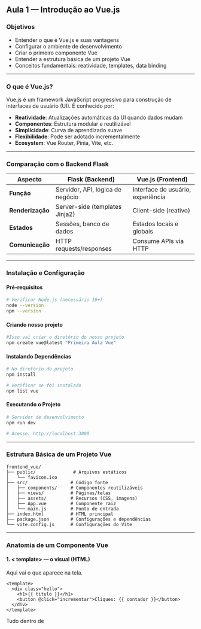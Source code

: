 ## Aula 1 — Introdução ao Vue.js

### Objetivos
- Entender o que é Vue.js e suas vantagens
- Configurar o ambiente de desenvolvimento
- Criar o primeiro componente Vue
- Entender a estrutura básica de um projeto Vue
- Conceitos fundamentais: reatividade, templates, data binding

---

### O que é Vue.js?

Vue.js é um framework JavaScript progressivo para construção de interfaces de usuário (UI). É conhecido por:

- **Reatividade**: Atualizações automáticas da UI quando dados mudam
- **Componentes**: Estrutura modular e reutilizável
- **Simplicidade**: Curva de aprendizado suave
- **Flexibilidade**: Pode ser adotado incrementalmente
- **Ecosystem**: Vue Router, Pinia, Vite, etc.

---

### Comparação com o Backend Flask

| Aspecto | Flask (Backend) | Vue.js (Frontend) |
|---------|----------------|-------------------|
| **Função** | Servidor, API, lógica de negócio | Interface do usuário, experiência |
| **Renderização** | Server-side (templates Jinja2) | Client-side (reativo) |
| **Estados** | Sessões, banco de dados | Estados locais e globais |
| **Comunicação** | HTTP requests/responses | Consume APIs via HTTP |

---

### Instalação e Configuração

#### Pré-requisitos
```bash
# Verificar Node.js (necessário 16+)
node --version
npm --version
```
#### Criando nosso projeto
```bash
#Isso vai criar o diretório do nosso projeto
npm create vue@latest "Primeira Aula Vue"
```

#### Instalando Dependências
```bash
# No diretório do projeto
npm install

# Verificar se foi instalado
npm list vue
```

#### Executando o Projeto
```bash
# Servidor de desenvolvimento
npm run dev

# Acesse: http://localhost:3000
```

---

### Estrutura Básica de um Projeto Vue

```
frontend_vue/
├── public/              # Arquivos estáticos
│   └── favicon.ico     
├── src/                # Código fonte
│   ├── components/     # Componentes reutilizáveis
│   ├── views/          # Páginas/telas
│   ├── assets/         # Recursos (CSS, imagens)
│   ├── App.vue         # Componente raiz
│   └── main.js         # Ponto de entrada
├── index.html          # HTML principal
├── package.json        # Configurações e dependências
└── vite.config.js      # Configurações do Vite
```

---

### Anatomia de um Componente Vue

#### 1. < template> — o visual (HTML)

Aqui vai o que aparece na tela.
```vue
<template>
  <div class="hello">
    <h1>{{ titulo }}</h1>
    <button @click="incrementar">Cliques: {{ contador }}</button>
  </div>
</template>
```
Tudo dentro de <template> é o markup(Marcação).
As chaves {{ ... }} são interpolação: mostram valores dinâmicos do data() ou computed.
- {{ titulo }} → mostra o texto definido no JavaScript.
- {{ contador }} → mostra o número atual do contador.

O @click="incrementar" é um event binding, ou seja, quando clicar no botão, ele chama o método incrementar().

#### 2. < script> — A lógica (JavaScript)

Aqui fica o “cérebro” do componente.

```vue
<script>
export default {
  name: 'HelloWorld',
  data() {
    return {
      titulo: 'Minha Primeira Aula Vue!',
      contador: 0
    }
  },
  methods: {
    incrementar() {
      this.contador++
    }
  }
}
</script>
```

- export default é obrigatório — define o que o Vue vai usar quando importar o componente.
- name: só dá um nome pro componente (útil pra debug e DevTools).
- data(): função que retorna um objeto com os dados do componente.

Esses dados são reativos — se mudarem, o Vue atualiza automaticamente o HTML.
- methods: funções que o componente pode usar, como o incrementar().

Quando o botão é clicado, this.contador++ muda o valor do contador e o Vue atualiza a tela sem recarregar a página.

#### 3. < style scoped> — O visual (CSS)

Aqui vem o estilo do componente:

```vue
<style scoped>
.hello {
  text-align: center;
  padding: 20px;
}

button {
  margin-top: 10px;
  padding: 10px 20px;
  font-size: 16px;
}
</style>
```
- O scoped faz o CSS valer só pra este componente, evitando que ele afete outros.
- Sem scoped, o CSS é global (pode vazar pra outros componentes).

---

### Conceitos Fundamentais

#### 1. **Data Binding**
```vue
<template>
  <!-- Interpolação de texto -->
  <p>{{ mensagem }}</p>
  
  <!-- Binding de atributo -->
  <img :src="imagemUrl" :alt="descricao">
  
  <!-- Two-way binding -->
  <input v-model="nome" placeholder="Digite seu nome">
  <p>Olá, {{ nome }}!</p>
</template>

<script>
export default {
  data() {
    return {
      mensagem: 'Hello Vue!',
      imagemUrl: '/logo.png',
      descricao: 'Logo Vue',
      nome: ''
    }
  }
}
</script>
```

#### 2. **Event Handling**
```vue
<template>
  <div>
    <button @click="saudar">Dizer Olá</button>
    <button @click="saudar('Vue.js')">Dizer Olá Vue</button>
    
    <form @submit.prevent="enviarFormulario">
      <input v-model="email" type="email" required>
      <button type="submit">Enviar</button>
    </form>
  </div>
</template>

<script>
export default {
  data() {
    return {
      email: ''
    }
  },
  methods: {
    saudar(nome = 'Mundo') {
      alert(`Olá, ${nome}!`)
    },
    enviarFormulario() {
      console.log('Email enviado:', this.email)
    }
  }
}
</script>
```

#### 3. **Reatividade**
```vue
<template>
  <div>
    <h2>Carrinho de Compras</h2>
    <p>Total de itens: {{ totalItens }}</p>
    <p>Valor total: R$ {{ valorTotal.toFixed(2) }}</p>
    
    <button @click="adicionarItem">Adicionar Item</button>
  </div>
</template>

<script>
export default {
  data() {
    return {
      itens: [
        { nome: 'Produto A', preco: 10.50 },
        { nome: 'Produto B', preco: 25.00 }
      ]
    }
  },
  computed: {
    totalItens() {
      return this.itens.length
    },
    valorTotal() {
      return this.itens.reduce((total, item) => total + item.preco, 0)
    }
  },
  methods: {
    adicionarItem() {
      this.itens.push({
        nome: `Produto ${this.itens.length + 1}`,
        preco: Math.random() * 50
      })
    }
  }
}
</script>
```

---

### Exercícios Práticos

#### Exercício 1: Contador Personalizado
Crie um componente que:
- Tenha um contador que inicia em 0
- Botões para +1, -1, +5, -5
- Não permita valores negativos
- Mostre uma mensagem quando chegar a 10

#### Exercício 2: Lista de Tarefas Simples
Crie um componente que:
- Tenha um input para nova tarefa
- Lista de tarefas adicionadas
- Contador de tarefas total

#### Exercício 3: Calculadora IMC
Crie um componente que:
- Inputs para peso e altura
- Calcule o IMC automaticamente
- Mostre a classificação (baixo peso, normal, sobrepeso, etc.)

---

### Conectando com o Backend Flask

Para esta aula, vamos fazer uma conexão simples:

```vue
<template>
  <div>
    <h2>Dados do Backend</h2>
    <div v-if="carregando">Carregando...</div>
    <ul v-else>
      <li v-for="pessoa in pessoas" :key="pessoa.id">
        {{ pessoa.nome }}
      </li>
    </ul>
  </div>
</template>

<script>
export default {
  data() {
    return {
      pessoas: [],
      carregando: true
    }
  },
  async mounted() {
    try {
      // Simulando chamada à API Flask
      // Na Aula 3 veremos como fazer isso direito
      const response = await fetch('http://localhost:5000/api/dados')
      this.pessoas = await response.json()
    } catch (error) {
      console.error('Erro ao carregar dados:', error)
      this.pessoas = []
    } finally {
      this.carregando = false
    }
  }
}
</script>
```

---

### Arquivos Criados Nesta Aula

Após completar esta aula, você terá:

1. `src/main.js` - Ponto de entrada da aplicação
2. `src/App.vue` - Componente raiz
3. `src/components/HelloWorld.vue` - Primeiro componente
4. `src/components/Contador.vue` - Exercício 1
5. `src/components/ListaTarefas.vue` - Exercício 2
6. `src/components/CalculadoraIMC.vue` - Exercício 3

---

### Comandos Git para Esta Aula

```bash
# Adicionar arquivos ao git
git add .
git commit -m "Aula 1 - Introdução ao Vue.js"

# Criar branch da aula 1
git checkout -b aula-01-introducao
git push -u origin aula-01-introducao

# Voltar para main
git checkout main
```

---

### Checklist de Verificação

- [ ] Projeto Vue rodando sem erros
- [ ] Entendimento de template, script e style
- [ ] Data binding funcionando
- [ ] Event handling implementado
- [ ] Exercícios práticos concluídos
- [ ] Teste básico de conexão com Flask (opcional)

---

### Próxima Aula

Na **Aula 2** veremos:
- Diretivas condicionais (v-if, v-show)
- Loops com v-for
- Criação de componentes reutilizáveis
- Comunicação entre componentes
- Props e emissão de eventos

### Dicas Adicionais

- Use as **Vue DevTools** no navegador para debug
- O **Vite** oferece hot-reload automático
- Explore a documentação oficial: https://vuejs.org/
- Pratique os conceitos de reatividade - é fundamental!
